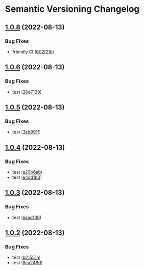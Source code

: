 # Semantic Versioning Changelog

## [1.0.8](https://github.com/Dudu876/java-multimodule-semantic-release/compare/core_1.0.7...core_1.0.8) (2022-08-13)


### Bug Fixes

* friendly CI ([602f21b](https://github.com/Dudu876/java-multimodule-semantic-release/commit/602f21b85f3608750eae4eccebc3f99f815fece8))

## [1.0.6](https://github.com/Dudu876/java-multimodule-semantic-release/compare/core_1.0.5...core_1.0.6) (2022-08-13)


### Bug Fixes

* test ([28e7129](https://github.com/Dudu876/java-multimodule-semantic-release/commit/28e71291285ec0e3de94b5b8df4190e6a5b95ceb))

## [1.0.5](https://github.com/Dudu876/java-multimodule-semantic-release/compare/core_1.0.4...core_1.0.5) (2022-08-13)


### Bug Fixes

* test ([3ab991f](https://github.com/Dudu876/java-multimodule-semantic-release/commit/3ab991f07c3a8d16f63ab9e23fbb7cf5e7a3f5f0))

## [1.0.4](https://github.com/Dudu876/java-multimodule-semantic-release/compare/core_1.0.3...core_1.0.4) (2022-08-13)


### Bug Fixes

* test ([a20b6ab](https://github.com/Dudu876/java-multimodule-semantic-release/commit/a20b6ab07b88169654a71edbe5a6c0f194798312))
* test ([e4dd1b3](https://github.com/Dudu876/java-multimodule-semantic-release/commit/e4dd1b3e9b7733e0b4af7e780d72442ad4e628bc))

## [1.0.3](https://github.com/Dudu876/java-multimodule-semantic-release/compare/core_1.0.2...core_1.0.3) (2022-08-13)


### Bug Fixes

* test ([eaad136](https://github.com/Dudu876/java-multimodule-semantic-release/commit/eaad1368f2bcabd7c60d04798b620efbf6de1931))

## [1.0.2](https://github.com/Dudu876/java-multimodule-semantic-release/compare/core_1.0.1...core_1.0.2) (2022-08-13)


### Bug Fixes

* test ([b21551a](https://github.com/Dudu876/java-multimodule-semantic-release/commit/b21551a9a626ecb35168576ea46dd9ecc469ea07))
* test ([8ca248d](https://github.com/Dudu876/java-multimodule-semantic-release/commit/8ca248d8cd4640cf53f49eedf24d191ac86674f5))
